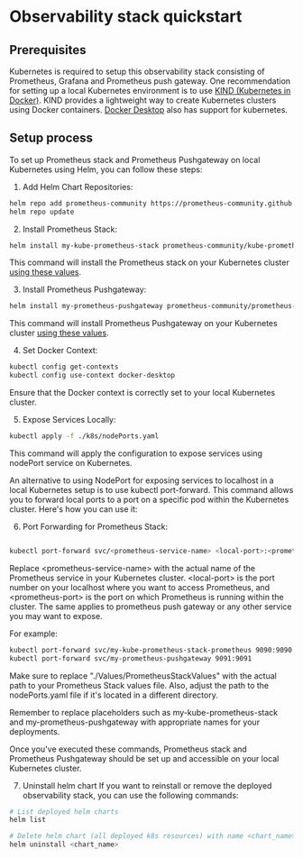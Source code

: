 # Observability stack quickstart

## Prerequisites
Kubernetes is required to setup this observability stack consisting of Prometheus, Grafana and Prometheus push gateway.
One recommendation for setting up a local Kubernetes environment is to use [KIND (Kubernetes in Docker)](https://kind.sigs.k8s.io/). KIND provides a lightweight way to create Kubernetes clusters using Docker containers. [Docker Desktop](https://docs.docker.com/desktop/kubernetes/) also has support for kubernetes.

## Setup process
To set up Prometheus stack and Prometheus Pushgateway on local Kubernetes using Helm, you can follow these steps:

1) Add Helm Chart Repositories:

```bash
helm repo add prometheus-community https://prometheus-community.github.io/helm-charts
helm repo update
```

2) Install Prometheus Stack:

```bash
helm install my-kube-prometheus-stack prometheus-community/kube-prometheus-stack --version 57.0.3 -f "./Values/PrometheusStackValues.yaml"
```

This command will install the Prometheus stack on your Kubernetes cluster [using these values](https://github.com/SovereignCloudStack/scs-health-monitor/tree/ba9049292c3da5afcdae52b1cca15759e074e950/docs/ObservabilityStack/Values/PrometheusStackValues.yaml).

3) Install Prometheus Pushgateway:

```bash
helm install my-prometheus-pushgateway prometheus-community/prometheus-pushgateway --version 2.8.0 -f "./Values/PrometheusPushGateway.yaml"
```

This command will install Prometheus Pushgateway on your Kubernetes cluster [using these values](https://github.com/SovereignCloudStack/scs-health-monitor/tree/ba9049292c3da5afcdae52b1cca15759e074e950/docs/ObservabilityStack/Values/PrometheusPushGateway.yaml).

4) Set Docker Context:

```bash
kubectl config get-contexts
kubectl config use-context docker-desktop
```

Ensure that the Docker context is correctly set to your local Kubernetes cluster.

5) Expose Services Locally:

```bash
kubectl apply -f ./k8s/nodePorts.yaml
```

This command will apply the configuration to expose services using nodePort service on Kubernetes.

An alternative to using NodePort for exposing services to localhost in a local Kubernetes setup is to use kubectl port-forward. This command allows you to forward local ports to a port on a specific pod within the Kubernetes cluster. Here's how you can use it:

6) Port Forwarding for Prometheus Stack:

```bash

kubectl port-forward svc/<prometheus-service-name> <local-port>:<prometheus-port>
```

Replace \<prometheus-service-name\> with the actual name of the Prometheus service in your Kubernetes cluster. \<local-port\> is the port number on your localhost where you want to access Prometheus, and \<prometheus-port\> is the port on which Prometheus is running within the cluster. The same applies to prometheus push gateway or any other service you may want to expose.

For example:

```bash
kubectl port-forward svc/my-kube-prometheus-stack-prometheus 9090:9090
kubectl port-forward svc/my-prometheus-pushgateway 9091:9091
```

Make sure to replace "./Values/PrometheusStackValues" with the actual path to your Prometheus Stack values file. Also, adjust the path to the nodePorts.yaml file if it's located in a different directory.

Remember to replace placeholders such as my-kube-prometheus-stack and my-prometheus-pushgateway with appropriate names for your deployments.

Once you've executed these commands, Prometheus stack and Prometheus Pushgateway should be set up and accessible on your local Kubernetes cluster.

7) Uninstall helm chart
If you want to reinstall or remove the deployed observability stack, you can use the following commands:

```bash
# List deployed helm charts
helm list

# Delete helm chart (all deployed k8s resources) with name <chart_name>
helm uninstall <chart_name>
```
